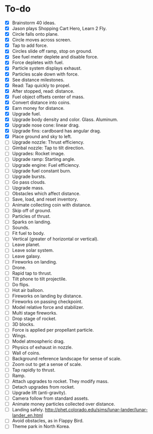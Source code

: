 # To-do

- [x] Brainstorm 40 ideas.
- [x] Jason plays Shopping Cart Hero, Learn 2 Fly.
- [x] Circle falls onto plane.
- [x] Circle moves across screen.
- [x] Tap to add force.
- [x] Circles slide off ramp, stop on ground.
- [x] See fuel meter deplete and disable force.
- [x] Force depletes with fuel.
- [x] Particle system displays exhaust.
- [x] Particles scale down with force.
- [x] See distance milestones.
- [x] Read:  Tap quickly to propel.
- [x] After stopped, read: distance.
- [x] Fuel object offsets center of mass.
- [x] Convert distance into coins.
- [x] Earn money for distance.
- [x] Upgrade fuel.
- [x] Upgrade body density and color.  Glass.  Aluminum.
- [x] Upgrade nose cone:  linear drag.
- [x] Upgrade fins:  cardboard has angular drag.
- [x] Place ground and sky to left.
- [ ] Upgrade nozzle:  Thrust efficiency.
- [ ] Gimbal nozzle:  Tap to tilt direction.
- [ ] Upgrades:  Rocket image.
- [ ] Upgrade ramp:  Starting angle.
- [ ] Upgrade engine:  Fuel efficiency.
- [ ] Upgrade fuel constant burn.
- [ ] Upgrade bursts.
- [ ] Go pass clouds.
- [ ] Upgrade mass.
- [ ] Obstacles which affect distance.
- [ ] Save, load, and reset inventory.
- [ ] Animate collecting coin with distance.
- [ ] Skip off of ground.
- [ ] Particles of thrust.
- [ ] Sparks on landing.
- [ ] Sounds.
- [ ] Fit fuel to body.
- [ ] Vertical (greater of horizontal or vertical).
- [ ] Leave planet.
- [ ] Leave solar system.
- [ ] Leave galaxy.
- [ ] Fireworks on landing.
- [ ] Drone.
- [ ] Rapid tap to thrust.
- [ ] Tilt phone to tilt projectile.
- [ ] Do flips.
- [ ] Hot air balloon.
- [ ] Fireworks on landing by distance.
- [ ] Fireworks on passing checkpoint.
- [ ] Model relative force and stabilizer.
- [ ] Multi stage fireworks.
- [ ] Drop stage of rocket.
- [ ] 3D blocks.
- [ ] Force is applied per propellant particle.
- [ ] Wings.
- [ ] Model atmospheric drag.
- [ ] Physics of exhaust in nozzle.
- [ ] Wall of coins.
- [ ] Background reference landscape for sense of scale.
- [ ] Zoom out to get a sense of scale.
- [ ] Tap rapidly to thrust.
- [ ] Ramp.
- [ ] Attach upgrades to rocket.  They modify mass.
- [ ] Detach upgrades from rocket.
- [ ] Upgrade lift (anti-gravity).
- [ ] Camera follow from standard assets.
- [ ] Animate money particles collected over distance.
- [ ] Landing safely. <http://phet.colorado.edu/sims/lunar-lander/lunar-lander_en.html>
- [ ] Avoid obstacles, as in Flappy Bird.
- [ ] Theme park in North Korea.
